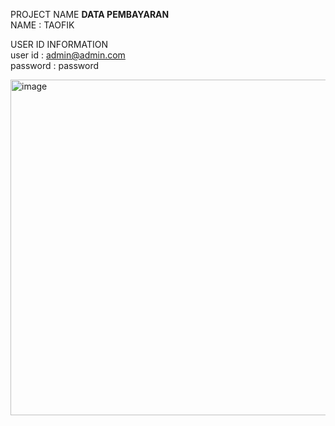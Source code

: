 PROJECT NAME <B>DATA PEMBAYARAN</B><BR>
NAME : TAOFIK


USER ID INFORMATION<br>
user id : admin@admin.com<br>
password : password<br>


<img width="1350" height="537" alt="image" src="https://github.com/user-attachments/assets/31618218-8856-40c6-8808-862df109d259" />
